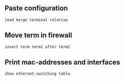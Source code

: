## Paste configuration

	load merge terminal relative

## Move term in firewall

	insert term term1 after term2

## Print mac-addresses and interfaces

	show ethernet-switching table

